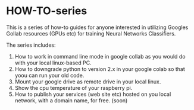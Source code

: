 # HOW-TO-series

This is a series of how-to guides for anyone interested in utilizing Googles Gollab resources (GPUs etc) for training
Neural Networks Classifiers.

The series includes:
1. How to work in command line mode in google collab as you would do with your local linux-based PC.
2. How to downgrade python to version 2.x in your google colab so that yoou can run your old code.
3. Mount your google drive as remote drive in your local linux.
4. Show the cpu temperature of your raspberry pi.
5. How to publish your services (web site etc) hosted on you local network, with a domain name, for free. (soon)
